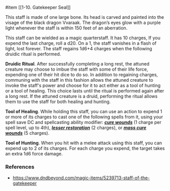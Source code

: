 #item [[1-10. Gatekeeper Seal]]

This staff is made of one large bone. Its head is carved and painted into the visage of the black dragon Vvaraak. The dragon’s eyes glow with a purple light whenever the staff is within 150 feet of an aberration.

This staff can be wielded as a magic quarterstaff. It has 10 charges, If you expend the last charge, roll a d20. On a 1, the staff vanishes in a flash of light, lost forever. The staff regains 1d6+4 charges when the following druidic ritual is performed.

**Druidic Ritual**. After successfully completing a long rest, the attuned creature may choose to imbue the staff with some of their life force, expending one of their hit dice to do so. In addition to regaining charges, communing with the staff in this fashion allows the attuned creature to invoke the staff's power and choose for it to act either as a tool of hunting or a tool of healing. This choice lasts until the ritual is performed again after a long rest. If the attuned creature is a druid, performing the ritual allows them to use the staff for both healing and hunting.

**Tool of Healing**. While holding this staff, you can use an action to expend 1 or more of its charges to cast one of the following spells from it, using your spell save DC and spellcasting ability modifier: ***[cure wounds](https://www.dndbeyond.com/spells/cure-wounds)*** (1 charge per spell level, up to 4th), ***[lesser restoration](https://www.dndbeyond.com/spells/lesser-restoration)*** (2 charges), or ***[mass cure wounds](https://www.dndbeyond.com/spells/mass-cure-wounds)*** (5 charges).

**Tool of Hunting**. When you hit with a melee attack using this staff, you can expend up to 2 of its charges. For each charge you expend, the target takes an extra 1d6 force damage.

### References

* https://www.dndbeyond.com/magic-items/5239713-staff-of-the-gatekeeper
